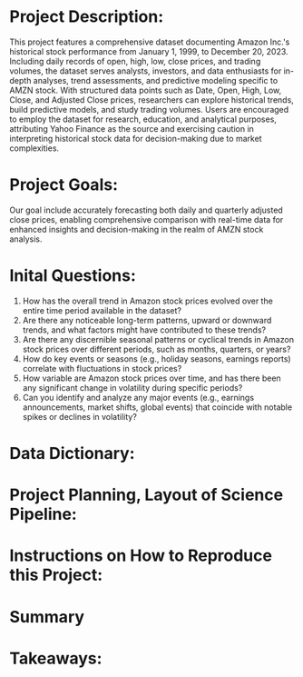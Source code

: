# Project Description: 
This project features a comprehensive dataset documenting Amazon Inc.'s historical stock performance from January 1, 1999, to December 20, 2023. Including daily records of open, high, low, close prices, and trading volumes, the dataset serves analysts, investors, and data enthusiasts for in-depth analyses, trend assessments, and predictive modeling specific to AMZN stock. With structured data points such as Date, Open, High, Low, Close, and Adjusted Close prices, researchers can explore historical trends, build predictive models, and study trading volumes. Users are encouraged to employ the dataset for research, education, and analytical purposes, attributing Yahoo Finance as the source and exercising caution in interpreting historical stock data for decision-making due to market complexities.







# Project Goals:
Our goal include accurately forecasting both daily and quarterly adjusted close prices, enabling comprehensive comparison with real-time data for enhanced insights and decision-making in the realm of AMZN stock analysis.


# Inital Questions:
1. How has the overall trend in Amazon stock prices evolved over the entire time period available in the dataset?
2. Are there any noticeable long-term patterns, upward or downward trends, and what factors might have contributed to these trends?
3. Are there any discernible seasonal patterns or cyclical trends in Amazon stock prices over different periods, such as months, quarters, or years?
4. How do key events or seasons (e.g., holiday seasons, earnings reports) correlate with fluctuations in stock prices?
5. How variable are Amazon stock prices over time, and has there been any significant change in volatility during specific periods?
6. Can you identify and analyze any major events (e.g., earnings announcements, market shifts, global events) that coincide with notable spikes or declines in volatility?
# Data Dictionary:

# Project Planning, Layout of Science Pipeline:
# Instructions on How to Reproduce this Project:

# Summary

# Takeaways:
